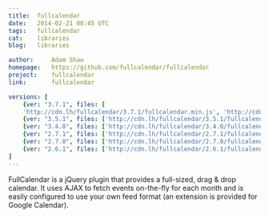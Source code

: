 ```yaml
---
title:	fullcalendar
date:	2014-02-21 08:45 UTC
tags:	fullcalendar
cat:	libraries
blog:	libraries

author:		Adam Shaw
homepage:	https://github.com/fullcalendar/fullcalendar
project:	fullcalendar
link:		fullcalendar

versions: [
	{ver: "3.7.1", files: [
	'http://cdn.lh/fullcalendar/3.7.1/fullcalendar.min.js', 'http://cdn.lh/fullcalendar/3.7.1/fullcalendar.js', 'http://cdn.lh/fullcalendar/3.7.1/fullcalendar.min.css', 'http://cdn.lh/fullcalendar/3.7.1/fullcalendar.print.css', 'http://cdn.lh/fullcalendar/3.7.1/gcal.js', 'http://cdn.lh/fullcalendar/3.7.1/lang-all.js', 'http://cdn.lh/fullcalendar/3.7.1/locale/pl.js']},
	{ver: "3.5.1", files: ['http://cdn.lh/fullcalendar/3.5.1/fullcalendar.min.js', 'http://cdn.lh/fullcalendar/3.5.1/fullcalendar.js', 'http://cdn.lh/fullcalendar/3.5.1/fullcalendar.min.css', 'http://cdn.lh/fullcalendar/3.5.1/fullcalendar.print.css', 'http://cdn.lh/fullcalendar/3.5.1/gcal.js', 'http://cdn.lh/fullcalendar/3.5.1/lang-all.js', 'http://cdn.lh/fullcalendar/3.5.1/locale/pl.js']},
	{ver: "3.4.0", files: ['http://cdn.lh/fullcalendar/3.4.0/fullcalendar.min.js', 'http://cdn.lh/fullcalendar/3.4.0/fullcalendar.js', 'http://cdn.lh/fullcalendar/3.4.0/fullcalendar.min.css', 'http://cdn.lh/fullcalendar/3.4.0/fullcalendar.print.css', 'http://cdn.lh/fullcalendar/3.4.0/gcal.js', 'http://cdn.lh/fullcalendar/3.4.0/lang-all.js', 'http://cdn.lh/fullcalendar/3.4.0/locale/pl.js']},
	{ver: "2.7.1", files: ['http://cdn.lh/fullcalendar/2.7.1/fullcalendar.min.js', 'http://cdn.lh/fullcalendar/2.7.1/fullcalendar.js', 'http://cdn.lh/fullcalendar/2.7.1/fullcalendar.min.css', 'http://cdn.lh/fullcalendar/2.7.1/fullcalendar.print.css', 'http://cdn.lh/fullcalendar/2.7.1/gcal.js', 'http://cdn.lh/fullcalendar/2.7.1/lang-all.js', 'http://cdn.lh/fullcalendar/2.7.1/lang/pl.js']},
	{ver: "2.7.0", files: ['http://cdn.lh/fullcalendar/2.7.0/fullcalendar.min.js', 'http://cdn.lh/fullcalendar/2.7.0/fullcalendar.js', 'http://cdn.lh/fullcalendar/2.7.0/fullcalendar.min.css', 'http://cdn.lh/fullcalendar/2.7.0/fullcalendar.print.css', 'http://cdn.lh/fullcalendar/2.7.0/gcal.js', 'http://cdn.lh/fullcalendar/2.7.0/lang-all.js', 'http://cdn.lh/fullcalendar/2.7.0/lang/pl.js']},
	{ver: "2.6.1", files: ['http://cdn.lh/fullcalendar/2.6.1/fullcalendar.min.js', 'http://cdn.lh/fullcalendar/2.6.1/fullcalendar.js', 'http://cdn.lh/fullcalendar/2.6.1/fullcalendar.min.css', 'http://cdn.lh/fullcalendar/2.6.1/fullcalendar.print.css', 'http://cdn.lh/fullcalendar/2.6.1/gcal.js', 'http://cdn.lh/fullcalendar/2.6.1/lang-all.js', 'http://cdn.lh/fullcalendar/2.6.1/lang/pl.js']}
]
---
```


FullCalendar is a jQuery plugin that provides a full-sized, drag & drop calendar. It uses AJAX to fetch events on-the-fly for each month and is easily configured to use your own feed format (an extension is provided for Google Calendar).